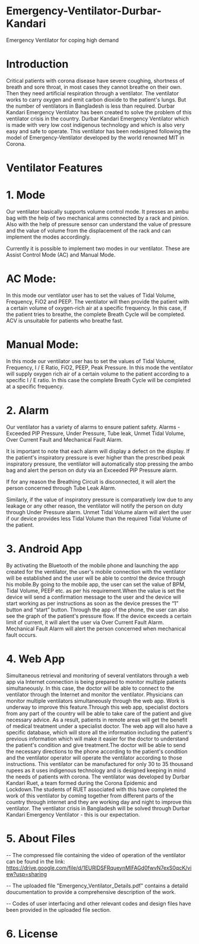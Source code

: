 # Emergency-Ventilator-Durbar-Kandari
Emergency Ventilator for coping high demand
# Introduction
Critical patients with corona disease have severe coughing, shortness of breath and sore throat, in most cases they cannot breathe on their own. Then they need artificial respiration through a ventilator. The ventilator works to carry oxygen and emit carbon dioxide to the patient's lungs.
But the number of ventilators in Bangladesh is less than required. Durbar Kandari Emergency Ventilator has been created to solve the problem of this ventilator crisis in the country.
Durbar Kandari Emergency Ventilator which is made with very low cost indigenous technology and which is also very easy and safe to operate. This ventilator has been redesigned following the model of Emergency-Ventilator developed by the world renowned MIT in Corona.
# Ventilator Features
# 1. Mode
Our ventilator basically supports volume control mode. It presses an ambu bag with the help of two mechanical arms connected by a rack and pinion. Also with the help of pressure sensor can understand the value of pressure and the value of volume from the displacement of the rack and can implement the modes accordingly.

Currently it is possible to implement two modes in our ventilator. These are Assist Control Mode (AC) and Manual Mode.
# AC Mode: 
In this mode our ventilator user has to set the values ​​of Tidal Volume, Frequency, FiO2 and PEEP. The ventilator will then provide the patient with a certain volume of oxygen-rich air at a specific frequency. In this case, if the patient tries to breathe, the complete Breath Cycle will be completed. ACV is unsuitable for patients who breathe fast.
# Manual Mode: 
In this mode our ventilator user has to set the values ​​of Tidal Volume, Frequency, I / E Ratio, FiO2, PEEP, Peak Pressure. In this mode the ventilator will supply oxygen rich air of a certain volume to the patient according to a specific I / E ratio. In this case the complete Breath Cycle will be completed at a specific frequency.
# 2. Alarm
Our ventilator has a variety of alarms to ensure patient safety. Alarms - Exceeded PIP Pressure, Under Pressure, Tube leak, Unmet Tidal Volume, Over Current Fault and Mechanical Fault Alarm.

It is important to note that each alarm will display a defect on the display.
If the patient's inspiratory pressure is ever higher than the prescribed peak inspiratory pressure, the ventilator will automatically stop pressing the ambo bag and alert the person on duty via an Exceeded PIP Pressure alarm.

If for any reason the Breathing Circuit is disconnected, it will alert the person concerned through Tube Leak Alarm.

Similarly, if the value of inspiratory pressure is comparatively low due to any leakage or any other reason, the ventilator will notify the person on duty through Under Pressure alarm.
Unmet Tidal Volume alarm will alert the user if our device provides less Tidal Volume than the required Tidal Volume of the patient.
# 3. Android App
By activating the Bluetooth of the mobile phone and launching the app created for the ventilator, the user's mobile connection with the ventilator will be established and the user will be able to control the device through his mobile.By going to the mobile app, the user can set the value of BPM, Tidal Volume, PEEP etc. as per his requirement.When the value is set the device will send a confirmation message to the user and the device will start working as per instructions as soon as the device presses the “1” button and “start” button. Through the app of the phone, the user can also see the graph of the patient's pressure flow.
If the device exceeds a certain limit of current, it will alert the user via Over Current Fault Alarm.
Mechanical Fault Alarm will alert the person concerned when mechanical fault occurs.
# 4. Web App
Simultaneous retrieval and monitoring of several ventilators through a web app via Internet connection is being prepared to monitor multiple patients simultaneously. In this case, the doctor will be able to connect to the ventilator through the Internet and monitor the ventilator. Physicians can monitor multiple ventilators simultaneously through the web app. Work is underway to improve this feature.Through this web app, specialist doctors from any part of the country will be able to take care of the patient and give necessary advice. As a result, patients in remote areas will get the benefit of medical treatment under a specialist doctor. The web app will also have a specific database, which will store all the information including the patient's previous information which will make it easier for the doctor to understand the patient's condition and give treatment.The doctor will be able to send the necessary directions to the phone according to the patient's condition and the ventilator operator will operate the ventilator according to those instructions.
This ventilator can be manufactured for only 30 to 35 thousand rupees as it uses indigenous technology and is designed keeping in mind the needs of patients with corona. The ventilator was developed by Durbar Kandari Ruet, a team formed during the Corona Epidemic and Lockdown.The students of RUET associated with this have completed the work of this ventilator by coming together from different parts of the country through internet and they are working day and night to improve this ventilator.
The ventilator crisis in Bangladesh will be solved through Durbar Kandari Emergency Ventilator - this is our expectation.
# 5. About Files
-- The compressed file containing the video of operation of the ventilator can be found in the link:
https://drive.google.com/file/d/1EURlDSFRqueynMlFAGd0fwvN7exS0qcK/view?usp=sharing

-- The uploaded file "Emergency_Ventilator_Details.pdf" contains a detaild doucumentation to provide a comprehensive description of the work.

-- Codes of user interfacing and other relevant codes and design files have been provided in the uploaded file section.

# 6. License
